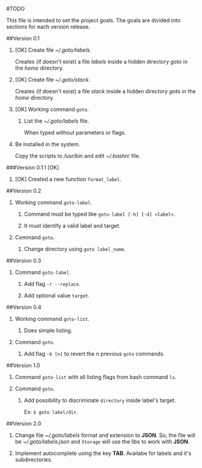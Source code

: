 #TODO

This file is intended to set the project goals. The goals are divided into sections for each version release.


##Version 0.1

1. [OK] Create file *~/.goto/labels*.

    Creates (if doesn't exist) a file *labels* inside a hidden directory *goto* in the *home* directory.

2. [OK] Create file *~/.goto/stack*.

    Creates (if doesn't exist) a file *stack* inside a hidden directory *goto* in the *home* directory.

3. [OK] Working command `goto`.

    1. List the *~/.goto/labels* file.

        When typed without parameters or flags.

4. Be installed in the system.

    Copy the scripts to */usr/bin* and edit *~/.bashrc* file.

###Version 0.1.1 [OK]

1. [OK] Created a new function `format_label`.


##Version 0.2

1. Working command `goto-label`.

    1. Command must be typed like `goto-label [-h] [-d] <label>`.

    2. It must identify a valid label and target.

2. Command `goto`.

    1. Change directory using `goto label_name`.


##Version 0.3

1. Command `goto-label`.

    1. Add flag `-r --replace`.

    2. Add optional value `target`.


##Version 0.4

1. Working command `goto-list`.

    1. Does simple listing.

2. Command `goto`.

    1. Add flag `-b [n]` to revert the *n* previous `goto` commands.


##Version 1.0

1. Command `goto-list` with all listing flags from bash command `ls`.

2. Command `goto`.

    1. Add possibility to discriminate `directory` inside label's target.

        Ex: `$ goto label/dir`.


##Version 2.0

1. Change file *~/.goto/labels* format and extension to **JSON**. So, the file will be *~/.goto/labels.json* and `Storage` will use the libs to work with **JSON**.

2. Implement autocomplete using the key **TAB**. Availabe for labels and it's subdirectories.